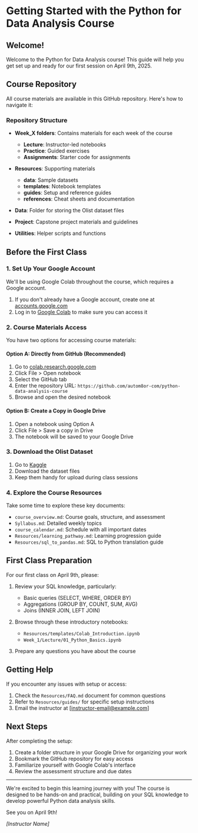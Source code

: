 # Getting Started with the Python for Data Analysis Course

## Welcome!

Welcome to the Python for Data Analysis course! This guide will help you get set up and ready for our first session on April 9th, 2025.

## Course Repository

All course materials are available in this GitHub repository. Here's how to navigate it:

### Repository Structure

- **Week_X folders**: Contains materials for each week of the course
  - **Lecture**: Instructor-led notebooks
  - **Practice**: Guided exercises
  - **Assignments**: Starter code for assignments

- **Resources**: Supporting materials
  - **data**: Sample datasets
  - **templates**: Notebook templates
  - **guides**: Setup and reference guides
  - **references**: Cheat sheets and documentation

- **Data**: Folder for storing the Olist dataset files

- **Project**: Capstone project materials and guidelines

- **Utilities**: Helper scripts and functions

## Before the First Class

### 1. Set Up Your Google Account

We'll be using Google Colab throughout the course, which requires a Google account.

1. If you don't already have a Google account, create one at [accounts.google.com](https://accounts.google.com)
2. Log in to [Google Colab](https://colab.research.google.com/) to make sure you can access it

### 2. Course Materials Access

You have two options for accessing course materials:

#### Option A: Directly from GitHub (Recommended)

1. Go to [colab.research.google.com](https://colab.research.google.com/)
2. Click File > Open notebook
3. Select the GitHub tab
4. Enter the repository URL: `https://github.com/autom8or-com/python-data-analysis-course`
5. Browse and open the desired notebook

#### Option B: Create a Copy in Google Drive

1. Open a notebook using Option A
2. Click File > Save a copy in Drive
3. The notebook will be saved to your Google Drive

### 3. Download the Olist Dataset

1. Go to [Kaggle](https://www.kaggle.com/datasets/olistbr/brazilian-ecommerce)
2. Download the dataset files
3. Keep them handy for upload during class sessions

### 4. Explore the Course Resources

Take some time to explore these key documents:

- `course_overview.md`: Course goals, structure, and assessment
- `Syllabus.md`: Detailed weekly topics
- `course_calendar.md`: Schedule with all important dates
- `Resources/learning_pathway.md`: Learning progression guide
- `Resources/sql_to_pandas.md`: SQL to Python translation guide

## First Class Preparation

For our first class on April 9th, please:

1. Review your SQL knowledge, particularly:
   - Basic queries (SELECT, WHERE, ORDER BY)
   - Aggregations (GROUP BY, COUNT, SUM, AVG)
   - Joins (INNER JOIN, LEFT JOIN)

2. Browse through these introductory notebooks:
   - `Resources/templates/Colab_Introduction.ipynb`
   - `Week_1/Lecture/01_Python_Basics.ipynb`

3. Prepare any questions you have about the course

## Getting Help

If you encounter any issues with setup or access:

1. Check the `Resources/FAQ.md` document for common questions
2. Refer to `Resources/guides/` for specific setup instructions
3. Email the instructor at [instructor-email@example.com]

## Next Steps

After completing the setup:

1. Create a folder structure in your Google Drive for organizing your work
2. Bookmark the GitHub repository for easy access
3. Familiarize yourself with Google Colab's interface
4. Review the assessment structure and due dates

---

We're excited to begin this learning journey with you! The course is designed to be hands-on and practical, building on your SQL knowledge to develop powerful Python data analysis skills.

See you on April 9th!

*[Instructor Name]*